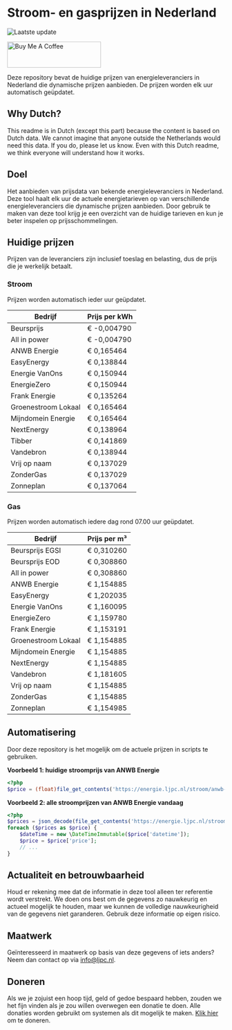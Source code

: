 # Stroom- en gasprijzen in Nederland

![Laatste update](https://img.shields.io/badge/laatste%20update-2025--09--12%2012%3A00%20CET-brightgreen)

<a href="https://www.buymeacoffee.com/Lars-" target="_blank"><img src="https://cdn.buymeacoffee.com/buttons/v2/default-orange.png" alt="Buy Me A Coffee" height="60" style="height: 60px !important;width: 217px !important;" ></a>

Deze repository bevat de huidige prijzen van energieleveranciers in Nederland die dynamische prijzen aanbieden. De prijzen worden elk uur automatisch geüpdatet.

## Why Dutch?

This readme is in Dutch (except this part) because the content is based on Dutch data. We cannot imagine that anyone outside the Netherlands would need this data. If you do, please let us know. Even with this Dutch readme, we think
everyone will understand how it works.

## Doel

Het aanbieden van prijsdata van bekende energieleveranciers in Nederland. Deze tool haalt elk uur de actuele energietarieven op van verschillende energieleveranciers die dynamische prijzen aanbieden. Door gebruik te maken van deze tool
krijg je een overzicht van de huidige tarieven en kun je beter inspelen op prijsschommelingen.

## Huidige prijzen

Prijzen van de leveranciers zijn inclusief toeslag en belasting, dus de prijs die je werkelijk betaalt.

### Stroom

Prijzen worden automatisch ieder uur geüpdatet.

 Bedrijf | Prijs per kWh 
---------|---------------
Beursprijs | € -0,004790
All in power | € -0,004790
ANWB Energie | € 0,165464
EasyEnergy | € 0,138844
Energie VanOns | € 0,150944
EnergieZero | € 0,150944
Frank Energie | € 0,135264
Groenestroom Lokaal | € 0,165464
Mijndomein Energie | € 0,165464
NextEnergy | € 0,138964
Tibber | € 0,141869
Vandebron | € 0,138944
Vrij op naam | € 0,137029
ZonderGas | € 0,137029
Zonneplan | € 0,137064


### Gas

Prijzen worden automatisch iedere dag rond 07.00 uur geüpdatet.

 Bedrijf | Prijs per m³ 
---------|--------------
Beursprijs EGSI | € 0,310260
Beursprijs EOD | € 0,308860
All in power | € 0,308860
ANWB Energie | € 1,154885
EasyEnergy | € 1,202035
Energie VanOns | € 1,160095
EnergieZero | € 1,159780
Frank Energie | € 1,153191
Groenestroom Lokaal | € 1,154885
Mijndomein Energie | € 1,154885
NextEnergy | € 1,154885
Vandebron | € 1,181605
Vrij op naam | € 1,154885
ZonderGas | € 1,154885
Zonneplan | € 1,154985


## Automatisering

Door deze repository is het mogelijk om de actuele prijzen in scripts te gebruiken.

**Voorbeeld 1: huidige stroomprijs van ANWB Energie**

```php
<?php
$price = (float)file_get_contents('https://energie.ljpc.nl/stroom/anwb-energie-nu.txt');

```

**Voorbeeld 2: alle stroomprijzen van ANWB Energie vandaag**

```php
<?php
$prices = json_decode(file_get_contents('https://energie.ljpc.nl/stroom/all-in-power-vandaag.json'),true);
foreach ($prices as $price) {
    $dateTime = new \DateTimeImmutable($price['datetime']);
    $price = $price['price'];
    // ...
}
```

## Actualiteit en betrouwbaarheid

Houd er rekening mee dat de informatie in deze tool alleen ter referentie wordt verstrekt. We doen ons best om de gegevens zo nauwkeurig en actueel mogelijk te houden, maar we kunnen de volledige nauwkeurigheid van de gegevens niet
garanderen. Gebruik deze informatie op eigen risico.

## Maatwerk

Geïnteresseerd in maatwerk op basis van deze gegevens of iets anders? Neem dan contact op
via [info@ljpc.nl](mailto:info@ljpc.nl?subject=Energie%20prijzen).

## Doneren

Als we je zojuist een hoop tijd, geld of gedoe bespaard hebben, zouden we het fijn vinden als je zou willen overwegen een
donatie te doen. Alle donaties worden gebruikt om systemen als dit mogelijk te
maken. [Klik hier](https://www.buymeacoffee.com/Lars-) om te doneren.
